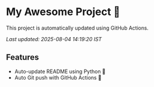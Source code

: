# My Awesome Project 🚀

This project is automatically updated using GitHub Actions.

_Last updated: 2025-08-04 14:19:20 IST_

## Features
- Auto-update README using Python 🐍
- Auto Git push with GitHub Actions 🤖
